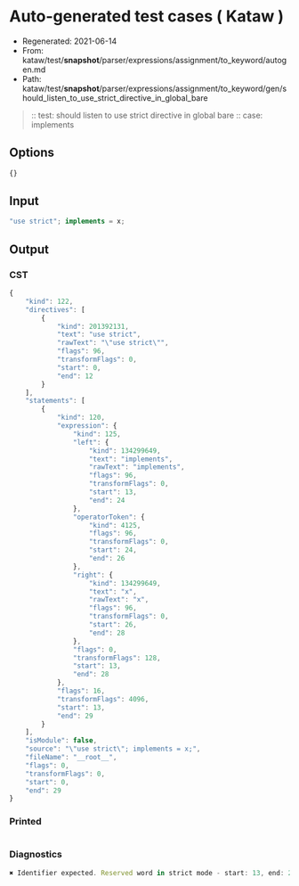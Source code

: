 # Auto-generated test cases ( Kataw )
- Regenerated: 2021-06-14
- From: kataw/test/__snapshot__/parser/expressions/assignment/to_keyword/autogen.md
- Path: kataw/test/__snapshot__/parser/expressions/assignment/to_keyword/gen/should_listen_to_use_strict_directive_in_global_bare
> :: test: should listen to use strict directive in global bare
> :: case: implements
## Options

`````js
{}
`````
## Input

`````js
"use strict"; implements = x;
`````
## Output

### CST

```javascript
{
    "kind": 122,
    "directives": [
        {
            "kind": 201392131,
            "text": "use strict",
            "rawText": "\"use strict\"",
            "flags": 96,
            "transformFlags": 0,
            "start": 0,
            "end": 12
        }
    ],
    "statements": [
        {
            "kind": 120,
            "expression": {
                "kind": 125,
                "left": {
                    "kind": 134299649,
                    "text": "implements",
                    "rawText": "implements",
                    "flags": 96,
                    "transformFlags": 0,
                    "start": 13,
                    "end": 24
                },
                "operatorToken": {
                    "kind": 4125,
                    "flags": 96,
                    "transformFlags": 0,
                    "start": 24,
                    "end": 26
                },
                "right": {
                    "kind": 134299649,
                    "text": "x",
                    "rawText": "x",
                    "flags": 96,
                    "transformFlags": 0,
                    "start": 26,
                    "end": 28
                },
                "flags": 0,
                "transformFlags": 128,
                "start": 13,
                "end": 28
            },
            "flags": 16,
            "transformFlags": 4096,
            "start": 13,
            "end": 29
        }
    ],
    "isModule": false,
    "source": "\"use strict\"; implements = x;",
    "fileName": "__root__",
    "flags": 0,
    "transformFlags": 0,
    "start": 0,
    "end": 29
}
```

### Printed

```javascript

```

### Diagnostics

```javascript
✖ Identifier expected. Reserved word in strict mode - start: 13, end: 24

```

